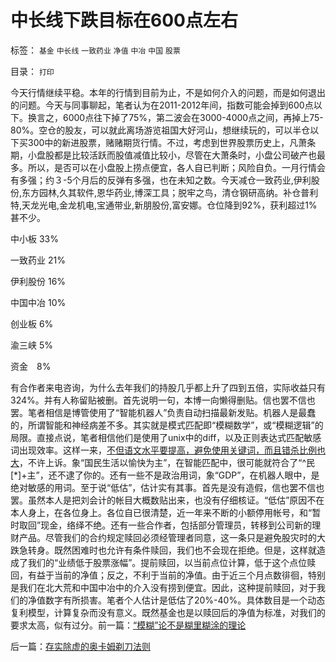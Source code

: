 # 中长线下跌目标在600点左右

标签： `基金` `中长线` `一致药业` `净值` `中冶` `中国` `股票` 

目录： `打印`

今天行情继续平稳。本年的行情到目前为止，不是如何介入的问题，而是如何退出的问题。今天与同事聊起，笔者认为在2011-2012年间，指数可能会掉到600点以下。换言之，6000点往下掉了75%，第二波会在3000-4000点之间，再掉上75-80%。空仓的股友，可以就此离场游览祖国大好河山，想继续玩的，可以半仓以下买300中的新进股票，赌赌期货行情。不过，考虑到世界股票历史上，凡萧条期，小盘股都是比较活跃而股值减值比较小，尽管在大萧条时，小盘公司破产也最多。所以，是否可以在小盘股上捞点便宜，各人自已判断；风险自负。一月行情会有多强；约３-5个月后的反弹有多强，也在未知之数。今天减仓一致药业,伊利股份,东方园林,久其软件,恩华药业,博深工具；脱牢之鸟，清仓钢研高纳。补仓普利特,天龙光电,金龙机电,宝通带业,新朋股份,富安娜。仓位降到92%，获利超过1%甚不少。

中小板 33%

一致药业 21%

伊利股份 16%

中国中冶 10%

创业板 6%

渝三峡 5%

资金　8%



有合作者来电咨询，为什么去年我们的持股几乎都上升了四到五倍，实际收益只有324%。并有人称留贴被删。首先说明一句，本博一向懒得删贴。信也罢不信也罢。笔者相信是博管使用了“智能机器人”负责自动扫描最新发贴。机器人是最蠢的，所谓智能和神经病差不多。其实就是模式匹配即“模糊数学”，或“模糊逻辑”的局限。直接点说，笔者相信他们是使用了unix中的diff，以及正则表达式匹配敏感词出现效率。这样一来，[不但语文水平要提高，避免使用关键词，而且错杀比例也大](../../../2009/7/6/中小学语文教育或应与时俱进讲政治.md)，不许上诉。象“国民生活以愉快为主”，在智能匹配中，很可能就符合了“^民[*]+主”，还不逮了你的。还有一些不是政治用词，象“GDP”，在机器人眼中，是绝对敏感的用词。至于说“低估”，估计实有其事。首先是没有造假，信也罢不信也罢。虽然本人是把刘会计的帐目大概数贴出来，也没有仔细核证。“低估”原因不在本人身上，在各位身上。各位自已很清楚，近一年来不断的小额停用帐号，和“暂时取回”现金，络绎不绝。还有一些合作者，包括部分管理员，转移到公司新的理财产品。尽管我们的合约规定赎回必须经管理者同意，这一条只是避免股灾时的大跌急转身。既然困难时也允许有条件赎回，我们也不会现在拒绝。但是，这样就造成了我们的“业绩低于股票涨幅”。提前赎回，以当前点位计算，低于这个点位赎回，有益于当前的净值；反之，不利于当前的净值。由于近三个月点数徘徊，特别是我们在北大荒和中国中冶中的介入没有捞到便宜。因此，这种提前赎回，对于我们的净值数字有所损害。笔者个人估计是低估了20%-40%。具体数目是一个动态复利模型，计算复杂而没有意义。既然基金也是以赎回后的净值为标准，对我们的要求太高，似有过分。前一篇：[“模糊”论不是糊里糊涂的理论](../../../2010/1/5/“模糊”论不是糊里糊涂的理论.md)

后一篇：[存实除虚的奥卡姆剃刀法则](../../../2010/1/5/存实除虚的奥卡姆剃刀法则.md)